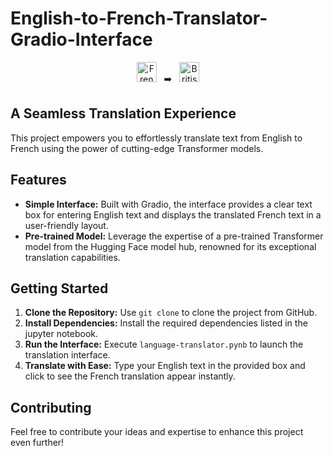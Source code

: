 # English-to-French-Translator-Gradio-Interface

<div style="text-align: center;">
  <img src="https://www.countryflags.io/FR/flat/64.png" alt="French Flag" width="32" height="32"> &nbsp; ➡️ &nbsp;  <img src="https://www.countryflags.io/GB/flat/64.png" alt="British Flag" width="32" height="32">
</div>

## A Seamless Translation Experience

This project empowers you to effortlessly translate text from English to French using the power of cutting-edge Transformer models. 

## Features

* **Simple Interface:** Built with Gradio, the interface provides a clear text box for entering English text and displays the translated French text in a user-friendly layout.
* **Pre-trained Model:** Leverage the expertise of a pre-trained Transformer model from the Hugging Face model hub, renowned for its exceptional translation capabilities.

## Getting Started

1. **Clone the Repository:** Use `git clone` to clone the project from GitHub.
2. **Install Dependencies:** Install the required dependencies listed in the jupyter notebook.
3. **Run the Interface:** Execute `language-translator.pynb` to launch the translation interface.
4. **Translate with Ease:** Type your English text in the provided box and click to see the French translation appear instantly.

## Contributing

Feel free to contribute your ideas and expertise to enhance this project even further!
